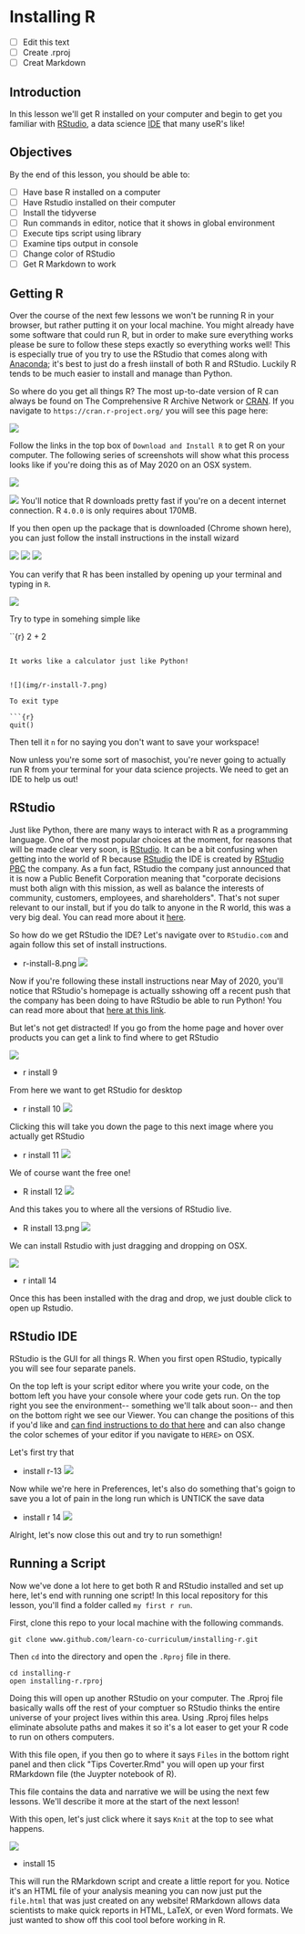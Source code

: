 # Installing R 

* [ ] Edit this text
* [ ] Create .rproj 
* [ ] Creat Markdown 

## Introduction

In this lesson we'll get R installed on your computer and begin to get you familiar with [RStudio](), a data science [IDE]() that many useR's like! 

## Objectives

By the end of this lesson, you should be able to:

* [ ] Have base R installed on a computer
* [ ] Have Rstudio installed on their computer
* [ ] Install the tidyverse 
* [ ] Run commands in editor, notice that it shows in global environment 
* [ ] Execute tips script using library 
* [ ] Examine tips output in console 
* [ ] Change color of RStudio 
* [ ] Get R Markdown to work 

## Getting R 

Over the course of the next few lessons we won't be running R in your browser, but rather putting it on your local machine.
You might already have some software that could run R, but in order to make sure everything works please be sure to follow these steps exactly so everything works well!
This is especially true of you try to use the RStudio that comes along with [Anaconda](); it's best to just do a fresh iinstall of both R and RStudio.
Luckily R tends to be much easier to install and manage than Python. 

So where do you get all things R?
The most up-to-date version of R can always be found on The Comprehensive R Archive Network or [CRAN](https://cran.r-project.org/).
If you navigate to `https://cran.r-project.org/` you will see this page here:

![](img/r-install-1.png)

Follow the links in the top box of `Download and Install R` to get R on your computer.
The following series of screenshots will show what this process looks like if you're doing this as of May 2020 on an OSX system. 


![](img/r-install-1.png)

![](img/r-install-1.png)
You'll notice that R downloads pretty fast if you're on a decent internet connection.
R `4.0.0` is only requires about 170MB. 

If you then open up the package that is downloaded (Chrome shown here), you can just follow the install instructions in the install wizard 


![](img/r-install-1.png)
![](img/r-install-1.png)
![](img/r-install-1.png)

You can verify that R has been installed by opening up your terminal and typing in `R`.

![](img/r-install-6.png)

Try to type in somehing simple like 


``{r}
2 + 2
```

It works like a calculator just like Python! 


![](img/r-install-7.png)

To exit type 

```{r}
quit()
```

Then tell it `n` for no saying you don't want to save your workspace! 

Now unless you're some sort of masochist, you're never going to actually run R from your terminal for your data science projects. 
We need to get an IDE to help us out!

## RStudio

Just like Python, there are many ways to interact with R as a programming language.
One of the most popular choices at the moment, for reasons that will be made clear very soon, is [RStudio]().
It can be a bit confusing when getting into the world of R because [RStudio]() the IDE is created by [RStudio PBC]() the company.
As a fun fact, RStudio the company just announced that it is now a Public Benefit Corporation meaning that "corporate decisions must both align with this mission, as well as balance the interests of community, customers, employees, and shareholders".
That's not super relevant to our install, but if you do talk to anyone in the R world, this was a very big deal.
You can read more about it [here](https://blog.rstudio.com/2020/01/29/rstudio-pbc/). 

So how do we get RStudio the IDE?
Let's navigate over to `RStudio.com` and again follow this set of install instructions.

* r-install-8.png 
![](img/r-install-7.png)

Now if you're following these install instructions near May of 2020, you'll notice that RStudio's homepage is actually sshowing off a recent push that the company has been doing to have RStudio be able to run Python!
You can read more about that [here at this link](https://blog.rstudio.com/2020/04/02/rstudio-connect-1-8-2/).

But let's not get distracted! 
If you go from the home page and hover over products you can get a link to find where to get RStudio

![](img/r-install-7.png)
* r install 9 

From here we want to get RStudio for desktop 

* r install 10
![](img/r-install-7.png)

Clicking this will take you down the page to this next image where you actually get RStudio

* r install 11
![](img/r-install-7.png)

We of course want the free one!

* R install 12 
![](img/r-install-7.png)

And this takes you to where all the versions of RStudio live.

* R install 13.png
![](img/r-install-7.png)

We can install Rstudio with just dragging and dropping on OSX.


![](img/r-install-7.png)
* r intall 14

Once this has been installed with the drag and drop, we just double click to open up Rstudio.

## RStudio IDE 

RStudio is the GUI for all things R.
When you first open RStudio, typically you will see four separate panels.

On the top left is your script editor where you write your code, on the bottom left you have your console where your code gets run.
On the top right you see the environment-- something we'll talk about soon-- and then on the bottom right we see our Viewer. 
You can change the positions of this if you'd like and [can find instructions to do that here]() and can also change the color schemes of your editor if you navigate to `HERE>` on OSX.

Let's first try that 

* install r-13
![](img/r-install-7.png)

Now while we're here in Preferences, let's also do something that's goign to save you a lot of pain in the long run which is UNTICK the save data 

* install r 14
![](img/r-install-7.png)

Alright, let's now close this out and try to run somethign!

## Running a Script

Now we've done a lot here to get both R and RStudio installed and set up here, let's end with running one script!
In this local repository for this lesson, you'll find a folder called `my first r run`.

First, clone this repo to your local machine with the following commands.

```
git clone www.github.com/learn-co-curriculum/installing-r.git
```

Then `cd` into the directory and open the `.Rproj` file in there.

```
cd installing-r
open installing-r.rproj
```

Doing this will open up another RStudio on your computer.
The .Rproj file basically walls off the rest of your comptuer so RStudio thinks the entire universe of your project lives within this area.
Using .Rproj files helps eliminate absolute paths and makes it so it's a lot easer to get your R code to run on others computers.

With this file open, if you then go to where it says `Files` in the bottom right panel and then click "Tips Coverter.Rmd" you will open up your first RMarkdown file (the Juypter notebook of R).


This file contains the data and narrative we will be using the next few lessons.
We'll describe it more at the start of the next lesson!

With this open, let's just click where it says `Knit` at the top to see what happens.

![](img/r-install-7.png)
* install 15

This will run the RMarkdown script and create a little report for you. 
Notice it's an HTML file of your analysis meaning you can now just put the `file.html` that was just created on any website! 
RMarkdown allows data scientists to make quick reports in HTML, LaTeX, or even Word formats.
We just wanted to show off this cool tool before working in R. 




 
